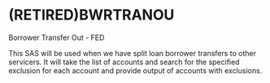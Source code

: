 # (RETIRED)BWRTRANOU
Borrower Transfer Out - FED

This SAS will be used when we have split loan borrower transfers to other servicers. It will take the list of accounts and search for the specified exclusion for each account and provide output of accounts with exclusions.
